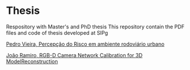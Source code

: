 # Thesis
Respository with Master's and PhD thesis 
This repository contain the PDF files and code of thesis developed at SIPg


[Pedro Vieira, Percepção do Risco em ambiente rodoviário urbano](https://github.com/sipg-isr/Thesis/tree/master/MSc/PedroVieira)


[João Ramiro, RGB-D Camera Network Calibration for 3D ModelReconstruction](https://github.com/DonHaul/MscThesis)
